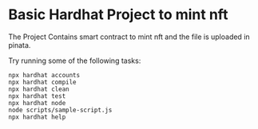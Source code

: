 # Basic Hardhat Project to mint nft

The Project Contains smart contract to mint nft and the file is uploaded in pinata.

Try running some of the following tasks:

```shell
npx hardhat accounts
npx hardhat compile
npx hardhat clean
npx hardhat test
npx hardhat node
node scripts/sample-script.js
npx hardhat help
```
